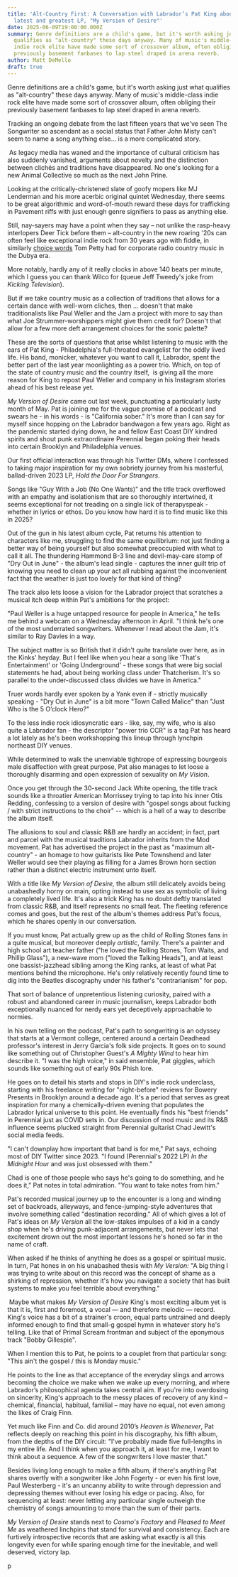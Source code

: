 ```yaml
---
title: 'Alt-Country First: A Conversation with Labrador’s Pat King about his
  latest and greatest LP, "My Version of Desire"'
date: 2025-06-09T19:00:00.000Z
summary: Genre definitions are a child's game, but it's worth asking just what
  qualifies as "alt-country" these days anyway. Many of music's middle-class
  indie rock elite have made some sort of crossover album, often obliging their
  previously basement fanbases to lap steel draped in arena reverb.
author: Matt DeMello
draft: true
---
```



Genre definitions are a child's game, but it's worth asking just what qualifies as "alt-country" these days anyway. Many of music's middle-class indie rock elite have made some sort of crossover album, often obliging their previously basement fanbases to lap steel draped in arena reverb.

Tracking an ongoing debate from the last fifteen years that we've seen The Songwriter so ascendant as a social status that Father John Misty can't seem to name a song anything else... is a more complicated story.

 As legacy media has waned and the importance of cultural criticism has also suddenly vanished, arguments about novelty and the distinction between clichés and traditions have disappeared. No one's looking for a new Animal Collective so much as the next John Prine.

Looking at the critically-christened slate of goofy mopers like MJ Lenderman and his more acerbic original quintet Wednesday, there seems to be great algorithmic and word-of-mouth reward these days for trafficking in Pavement riffs with just enough genre signifiers to pass as anything else. 

Still, nay-sayers may have a point when they say – not unlike the rasp-heavy interlopers Deer Tick before them – alt-country in the new roaring '20s can often feel like exceptional indie rock from 30 years ago with fiddle, in similarly [choice words](https://savingcountrymusic.com/tom-petty-slams-modern-country-as-bad-rock-with-a-fiddle/) Tom Petty had for corporate radio country music in the Dubya era.

More notably, hardly any of it really clocks in above 140 beats per minute, which I guess you can thank Wilco for (queue Jeff Tweedy's joke from *Kicking Television*).

But if we take country music as a collection of traditions that allows for a certain dance with well-worn cliches, then ... doesn't that make traditionalists like Paul Weller and the Jam a project with more to say than what Joe Strummer-worshippers might give them credit for? Doesn't that allow for a few more deft arrangement choices for the sonic palette?

These are the sorts of questions that arise whilst listening to music with the ears of Pat King - Philadelphia's full-throated evangelist for the oddly lived life. His band, monicker, whatever you want to call it, Labrador, spent the better part of the last year moonlighting as a power trio. Which, on top of the state of country music and the country itself,  is giving all the more reason for King to repost Paul Weller and company in his Instagram stories ahead of his best release yet.

*My Version of Desire* came out last week, punctuating a particularly lusty month of May. Pat is joining me for the vague promise of a podcast and swears he - in his words - is "California sober." It's more than I can say for myself since hopping on the Labrador bandwagon a few years ago. Right as the pandemic started dying down, he and fellow East Coast DIY kindred spirits and shout punk extraordinaire Perennial began poking their heads into certain Brooklyn and Philadelphia venues.

Our first official interaction was through his Twitter DMs, where I confessed to taking major inspiration for my own sobriety journey from his masterful, ballad-driven 2023 LP, *Hold the Door For Strangers*. 

Songs like "Guy With a Job (No One Wants)" and the title track overflowed with an empathy and isolationism that are so thoroughly intertwined, it seems exceptional for not treading on a single lick of therapyspeak - whether in lyrics or ethos. Do you know how hard it is to find music like this in 2025?

Out of the gun in his latest album cycle, Pat returns his attention to characters like me, struggling to find the same equilibrium: not just finding a better way of being yourself but also somewhat preoccupied with what to call it all. The thundering Hammond B-3 line and devil-may-care stomp of "Dry Out in June" - the album's lead single - captures the inner guilt trip of knowing you need to clean up your act all rubbing against the inconvenient fact that the weather is just too lovely for that kind of thing?

The track also lets loose a vision for the Labrador project that scratches a musical itch deep within Pat's ambitions for the project:

"Paul Weller is a huge untapped resource for people in America," he tells me behind a webcam on a Wednesday afternoon in April. "I think he's one of the most underrated songwriters. Whenever I read about the Jam, it's similar to Ray Davies in a way. 

The subject matter is so British that it didn't quite translate over here, as in the Kinks' heyday. But I feel like when you hear a song like 'That's Entertainment' or 'Going Underground' - these songs that were big social statements he had, about being working class under Thatcherism. It's so parallel to the under-discussed class divides we have in America." 

Truer words hardly ever spoken by a Yank even if - strictly musically speaking - "Dry Out in June" is a bit more "Town Called Malice" than "Just Who is the 5 O’clock Hero?"

To the less indie rock idiosyncratic ears - like, say, my wife, who is also quite a Labrador fan - the descriptor "power trio CCR" is a tag Pat has heard a lot lately as he's been workshopping this lineup through lynchpin northeast DIY venues.

While determined to walk the unenviable tightrope of expressing bourgeois male disaffection with great purpose, Pat also manages to let loose a thoroughly disarming and open expression of sexuality on *My Vision*. 

Once you get through the 30-second Jack White opening, the title track sounds like a throatier American Morrissey trying to tap into his inner Otis Redding, confessing to a version of desire with "gospel songs about fucking / with strict instructions to the choir" -- which is a hell of a way to describe the album itself.

The allusions to soul and classic R&B are hardly an accident; in fact, part and parcel with the musical traditions Labrador inherits from the Mod movement. Pat has advertised the project in the past as "maximum alt-country" - an homage to how guitarists like Pete Townshend and later Weller would see their playing as filling for a James Brown horn section rather than a distinct electric instrument unto itself.

With a title like *My Version of Desire,* the album still delicately avoids being unabashedly horny on main, opting instead to use sex as symbolic of living a completely lived life. It's also a trick King has no doubt deftly translated from classic R&B, and itself represents no small feat. The fleeting reference comes and goes, but the rest of the album's themes address Pat's focus, which he shares openly in our conversation.

If you must know, Pat actually grew up as the child of Rolling Stones fans in a quite musical, but moreover deeply *artistic*, family. There's a painter and high school art teacher father ("he loved the Rolling Stones, Tom Waits, and Phillip Glass"), a new-wave mom ("loved the Talking Heads"), and at least one bassist-jazzhead sibling among the King ranks, at least of what Pat mentions behind the microphone. He's only relatively recently found time to dig into the Beatles discography under his father's "contrarianism" for pop. 

That sort of balance of unpretentious listening curiosity, paired with a robust and abandoned career in music journalism, keeps Labrador both exceptionally nuanced for nerdy ears yet deceptively approachable to normies.

In his own telling on the podcast, Pat's path to songwriting is an odyssey that starts at a Vermont college, centered around a certain Deadhead professor's interest in Jerry Garcia's folk side projects. It goes on to sound like something out of Christopher Guest's *A Mighty Wind* to hear him describe it. "I was the high voice," in said ensemble, Pat giggles, which sounds like something out of early 90s Phish lore.

He goes on to detail his starts and stops in DIY's indie rock underclass, starting with his freelance writing for "night-before" reviews for Bowery Presents in Brooklyn around a decade ago. It's a period that serves as great inspiration for many a chemically-driven evening that populates the Labrador lyrical universe to this point. He eventually finds his "best friends" in Perennial just as COVID sets in. Our discussion of mod music and its R&B influence seems plucked straight from Perennial guitarist Chad Jewitt's social media feeds.

"I can't downplay how important that band is for me," Pat says, echoing most of DIY Twitter since 2023. "I found (Perennial's 2022 LP) *In the Midnight Hour* and was just obsessed with them."

Chad is one of those people who says he's going to do something, and he does it," Pat notes in total admiration. "You want to take notes from him."

Pat's recorded musical journey up to the encounter is a long and winding set of backroads, alleyways, and fence-jumping-style adventures that involve something called "destination recording." All of which gives a lot of Pat's ideas on *My Version* all the low-stakes impulses of a kid in a candy shop when he's driving punk-adjacent arrangements, but never lets that excitement drown out the most important lessons he's honed so far in the name of craft.

When asked if he thinks of anything he does as a gospel or spiritual music. In turn, Pat hones in on his unabashed thesis with *My Version:* "A big thing I was trying to write about on this record was the concept of shame as a shirking of repression, whether it's how you navigate a society that has built systems to make you feel terrible about everything."

 Maybe what makes *My Version of Desire* King's most exciting album yet is that it is, first and foremost, a vocal — and therefore melodic — record. King's voice has a bit of a strainer's croon, equal parts untrained and deeply informed enough to find that small-g gospel hymn in whatever story he's telling. Like that of Primal Scream frontman and subject of the eponymous track "Bobby Gillespie".

When I mention this to Pat, he points to a couplet from that particular song: "This ain't the gospel / this is Monday music." 

He points to the line as that acceptance of the everyday slings and arrows becoming the choice we make when we wake up every morning, and where Labrador’s philosophical agenda takes central aim. If you're into overdosing on sincerity, King's approach to the messy places of recovery of any kind – chemical, financial, habitual, familial – may have no equal, not even among the likes of Craig Finn.

Yet much like Finn and Co. did around 2010’s *Heaven is Whenever*, Pat reflects deeply on reaching this point in his discography, his fifth album, from the depths of the DIY circuit: "I've probably made five full-lengths in my entire life. And I think when you approach it, at least for me, I want to think about a sequence. A few of the songwriters I love master that."

Besides living long enough to make a fifth album, if there's anything Pat shares overtly with a songwriter like John Fogerty - or even his first love, Paul Westerberg - it's an uncanny ability to write through depression and depressing themes without ever losing his edge or pacing. Also, for sequencing at least: never letting any particular single outweigh the chemistry of songs amounting to more than the sum of their parts.

*My Version of Desire* stands next to *Cosmo's Factory* and *Pleased to Meet Me* as weathered linchpins that stand for survival and consistency. Each are furtively introspective records that are asking what exactly is all this longevity even for while sparing enough time for the inevitable, and well deserved, victory lap. 




































p
